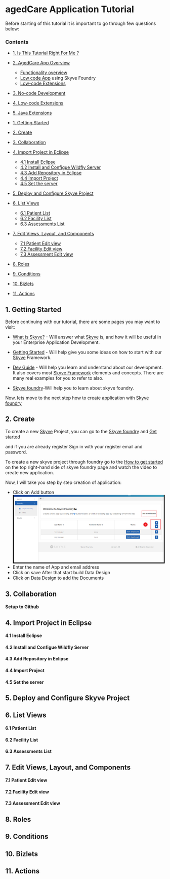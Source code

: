 
# agedCare Application Tutorial

Before starting of this tutorial it is important to go through few questions below:


### Contents
* [1. Is This Tutorial Right For Me ?](#)
* [2. AgedCare App Overview]()
  * [Functionality overview]()
  * [Low code App]() using Skyve Foundry
  * [Low-code Extensions]()
* [3. No-code Development]()
* [4. Low-code Extensions]()
* [5. Java Extensions]()
  
* [1. Getting Started](https://github.com/seema-source/Aged-care/blob/master/readme.md#1-getting-started)
* [2. Create](https://github.com/seema-source/Aged-care/blob/master/readme.md#2-create)
* [3. Collaboration](https://github.com/seema-source/Aged-care/blob/master/readme.md#3-collaboration)
* [4. Import Project in Eclipse](https://github.com/seema-source/Aged-care/blob/master/readme.md#4-import-project-in-eclipse)
  * [4.1 Install Eclipse](https://github.com/seema-source/Aged-care/blob/master/readme.md#41--install-eclipse)
  * [4.2  Install and Configue Wildfly Server](https://github.com/seema-source/Aged-care/blob/master/readme.md#42--install-and-configue-wildfly-server)
  * [4.3  Add Repository in Eclipse](https://github.com/seema-source/Aged-care/blob/master/readme.md#43--add-repository-in-eclipse)
  * [4.4  Import Project](https://github.com/seema-source/Aged-care/blob/master/readme.md#44--import-project)
  * [4.5  Set the server](https://github.com/seema-source/Aged-care/blob/master/readme.md#45--set-the-server)
* [5. Deploy and Configure Skyve Project](https://github.com/seema-source/Aged-care/blob/master/readme.md#5-deploy-and-configure-skyve-project)
* [6. List Views](https://github.com/seema-source/Aged-care/blob/master/readme.md#6-list-views)
  * [6.1  Patient List](https://github.com/seema-source/Aged-care/blob/master/readme.md#61--patient-list)
  * [6.2  Facility List](https://github.com/seema-source/Aged-care/blob/master/readme.md#62--facility-list)
  * [6.3  Assessments List](https://github.com/seema-source/Aged-care/blob/master/readme.md#63--assessments-list)
* [7. Edit Views, Layout, and Components](https://github.com/seema-source/Aged-care/blob/master/readme.md#7-edit-views-layout-and-components)
  * [7.1  Patient Edit view](https://github.com/seema-source/Aged-care/blob/master/readme.md#71--patient-edit-view)
  * [7.2  Facility Edit view](https://github.com/seema-source/Aged-care/blob/master/readme.md#72--facility-edit-view)
  * [7.3  Assessment Edit view](https://github.com/seema-source/Aged-care/blob/master/readme.md#73--assessment-edit-view)
* [8. Roles](https://github.com/seema-source/Aged-care#8-roles)
* [9. Conditions](https://github.com/seema-source/Aged-care#9-conditions)
* [10. Bizlets](https://github.com/seema-source/Aged-care#10-bizlets)
* [11. Actions](https://github.com/seema-source/Aged-care#11-actions)

## 1. Getting Started
Before continuing with our tutorial, there are some pages you may want to visit:
*  [What is Skyve?](https://skyve.org/what-is-skyve) - Will answer what [Skyve](https://skyve.org) is, and how it will be useful in your Enterprise Application Development.

*  [Getting Started](https://skyve.org/getting-started) - Will help give you some ideas on how to start with our [Skyve](https://skyve.org) Framework.

* [Dev Guide](https://skyvers.github.io/skyve-dev-guide/) - Will help you learn and understand about our development. It also covers most [Skyve Framework](https://skyve.org) elements and concepts. There are many real examples for you to refer to also.
* [Skyve foundry](https://foundry.skyve.org/)-Will help you to learn about skyve foundry.

Now, lets move to the next step how to create application with [Skyve foundry](https://foundry.skyve.org/)

## 2. Create
To create a new [Skyve](https://skyve.org) Project, you can go to the [Skyve foundry](https://foundry.skyve.org/) and [Get started](https://foundry.skyve.org/foundry/register.xhtml)

and if you are already register Sign in with your register email and password.

To create a new skyve project through foundry go to the [How to get started](https://youtu.be/G3OQu5PeUn8) on the top right-hand side of skyve foundry page and watch the video to create new application.

Now, I will take you step by step creation of application:
* Click on Add button
![Add Button](doc_src_img/foundry.png "Add Button") 
* Enter the name of App and email address
* Click on save
After that start build Data Design 
* Click on Data Design to add the Documents

## 3. Collaboration

#### Setup to Github

## 4. Import Project in Eclipse

#### 4.1  Install Eclipse
#### 4.2  Install and Configue Wildfly Server
#### 4.3  Add Repository in Eclipse
#### 4.4  Import Project
#### 4.5  Set the server

## 5. Deploy and Configure Skyve Project

## 6. List Views

#### 6.1  Patient List
#### 6.2  Facility List
#### 6.3  Assessments List

## 7. Edit Views, Layout, and Components

#### 7.1  Patient Edit view
#### 7.2  Facility Edit view
#### 7.3  Assessment Edit view

## 8. Roles
## 9. Conditions
## 10. Bizlets
## 11. Actions










